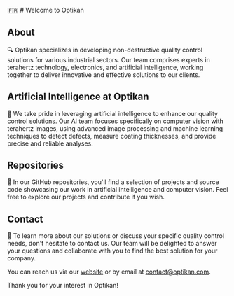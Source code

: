 🇫🇷  # Welcome to Optikan

## About
🔍 Optikan specializes in developing non-destructive quality control solutions for various industrial sectors. Our team comprises experts in terahertz technology, electronics, and artificial intelligence, working together to deliver innovative and effective solutions to our clients.

## Artificial Intelligence at Optikan
🧠 We take pride in leveraging artificial intelligence to enhance our quality control solutions. Our AI team focuses specifically on computer vision with terahertz images, using advanced image processing and machine learning techniques to detect defects, measure coating thicknesses, and provide precise and reliable analyses.

## Repositories
📁 In our GitHub repositories, you'll find a selection of projects and source code showcasing our work in artificial intelligence and computer vision. Feel free to explore our projects and contribute if you wish.

## Contact
📧 To learn more about our solutions or discuss your specific quality control needs, don't hesitate to contact us. Our team will be delighted to answer your questions and collaborate with you to find the best solution for your company.

You can reach us via our [website](https://www.optikan.com/) or by email at contact@optikan.com.

Thank you for your interest in Optikan!


